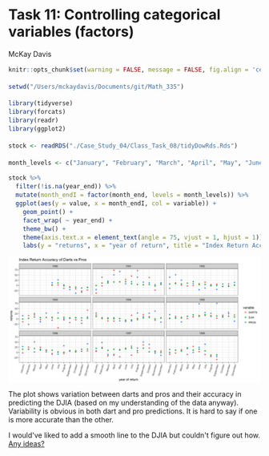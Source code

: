 # Task 11: Controlling categorical variables (factors)
McKay Davis  


```r
knitr::opts_chunk$set(warning = FALSE, message = FALSE, fig.align = 'center', fig.width = 12, fig.height = 6)

setwd("/Users/mckaydavis/Documents/git/Math_335")

library(tidyverse)
library(forcats)
library(readr)
library(ggplot2)

stock <- readRDS("./Case_Study_04/Class_Task_08/tidyDowRds.Rds")

month_levels <- c("January", "February", "March", "April", "May", "June", "July", "August", "September", "October", "November", "December")
```



```r
stock %>%
  filter(!is.na(year_end)) %>%
  mutate(month_endI = factor(month_end, levels = month_levels)) %>%
  ggplot(aes(y = value, x = month_endI, col = variable)) +
    geom_point() +
    facet_wrap( ~ year_end) +
    theme_bw() +
    theme(axis.text.x = element_text(angle = 75, vjust = 1, hjust = 1)) +
    labs(y = "returns", x = "year of return", title = "Index Return Accuracy of Darts vs Pros")
```

<img src="Task_11_files/figure-html/unnamed-chunk-1-1.png" style="display: block; margin: auto;" />

The plot shows variation between darts and pros and their accuracy in predicting the DJIA (based on my understanding of the data anyway). Variability is obvious in both dart and pro predictions. It is hard to say if one is more accurate than the other.

I would've liked to add a smooth line to the DJIA but couldn't figure out how. [Any ideas?](mailto::dav13037@byui.edu)

